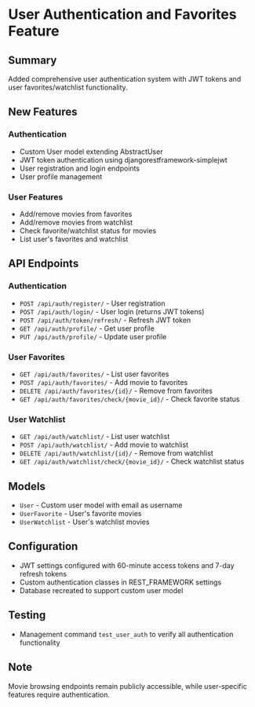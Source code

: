 # User Authentication and Favorites Feature

## Summary
Added comprehensive user authentication system with JWT tokens and user favorites/watchlist functionality.

## New Features

### Authentication
- Custom User model extending AbstractUser
- JWT token authentication using djangorestframework-simplejwt
- User registration and login endpoints
- User profile management

### User Features
- Add/remove movies from favorites
- Add/remove movies from watchlist
- Check favorite/watchlist status for movies
- List user's favorites and watchlist

## API Endpoints

### Authentication
- `POST /api/auth/register/` - User registration
- `POST /api/auth/login/` - User login (returns JWT tokens)
- `POST /api/auth/token/refresh/` - Refresh JWT token
- `GET /api/auth/profile/` - Get user profile
- `PUT /api/auth/profile/` - Update user profile

### User Favorites
- `GET /api/auth/favorites/` - List user favorites
- `POST /api/auth/favorites/` - Add movie to favorites
- `DELETE /api/auth/favorites/{id}/` - Remove from favorites
- `GET /api/auth/favorites/check/{movie_id}/` - Check favorite status

### User Watchlist
- `GET /api/auth/watchlist/` - List user watchlist
- `POST /api/auth/watchlist/` - Add movie to watchlist
- `DELETE /api/auth/watchlist/{id}/` - Remove from watchlist
- `GET /api/auth/watchlist/check/{movie_id}/` - Check watchlist status

## Models
- `User` - Custom user model with email as username
- `UserFavorite` - User's favorite movies
- `UserWatchlist` - User's watchlist movies

## Configuration
- JWT settings configured with 60-minute access tokens and 7-day refresh tokens
- Custom authentication classes in REST_FRAMEWORK settings
- Database recreated to support custom user model

## Testing
- Management command `test_user_auth` to verify all authentication functionality

## Note
Movie browsing endpoints remain publicly accessible, while user-specific features require authentication.
